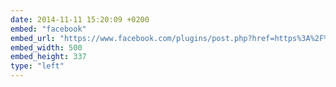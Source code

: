 ```yaml
---
date: 2014-11-11 15:20:09 +0200
embed: "facebook"
embed_url: "https://www.facebook.com/plugins/post.php?href=https%3A%2F%2Fwww.facebook.com%2Fphoto.php%3Ffbid%3D747769885260260%26set%3Da.618345881535995.1073741827.100000817666251%26type%3D3&width=500"
embed_width: 500
embed_height: 337
type: "left"
---
```


